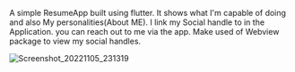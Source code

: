A simple ResumeApp built using flutter.
It shows what I'm capable of doing and also My personalities(About ME).
I link my Social handle to in the Application. you can reach out to me via the app.
Make used of Webview package to view my social handles.



![Screenshot_20221105_231319](https://user-images.githubusercontent.com/72566175/200159444-076125b9-94e8-4349-897e-a18f6a336f3c.jpg)
